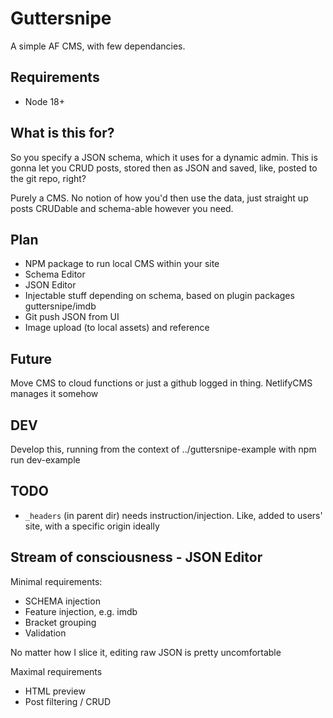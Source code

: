 # Guttersnipe

A simple AF CMS, with few dependancies.

## Requirements

- Node 18+

## What is this for?

So you specify a JSON schema, which it uses for a dynamic admin.
This is gonna let you CRUD posts, stored then as JSON and saved, like, posted to the git repo, right?

Purely a CMS. No notion of how you'd then use the data, just straight up posts CRUDable and schema-able however you need.

## Plan

- NPM package to run local CMS within your site
- Schema Editor
- JSON Editor
- Injectable stuff depending on schema, based on plugin packages guttersnipe/imdb
- Git push JSON from UI
- Image upload (to local assets) and reference

## Future

Move CMS to cloud functions or just a github logged in thing. NetlifyCMS manages it somehow

## DEV

Develop this, running from the context of ../guttersnipe-example with
npm run dev-example

## TODO

- `_headers` (in parent dir) needs instruction/injection. Like, added to users' site, with a specific origin ideally

## Stream of consciousness - JSON Editor

Minimal requirements:

- SCHEMA injection
- Feature injection, e.g. imdb
- Bracket grouping
- Validation

No matter how I slice it, editing raw JSON is pretty uncomfortable

Maximal requirements

- HTML preview
- Post filtering / CRUD
